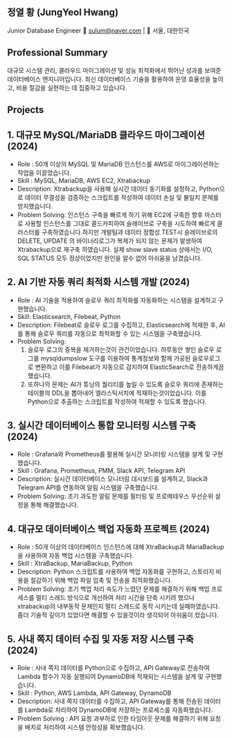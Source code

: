 ## 정열 황 (JungYeol Hwang)
Junior Database Engineer
📧 sulum@naver.com | 📍 서울, 대한민국

## Professional Summary
대규모 시스템 관리, 클라우드 마이그레이션 및 성능 최적화에서 뛰어난 성과를 보여준 데이터베이스 엔지니어입니다. 최신 데이터베이스 기술을 활용하여 운영 효율성을 높이고, 비용 절감을 실현하는 데 집중하고 있습니다.

## Projects
## 1. 대규모 MySQL/MariaDB 클라우드 마이그레이션 (2024)
- Role : 50개 이상의 MySQL 및 MariaDB 인스턴스를 AWS로 마이그레이션하는 작업을 이끌었습니다.
- Skill : MySQL, MariaDB, AWS EC2, Xtrabackup
- Description: Xtrabackup을 사용해 실시간 데이터 동기화를 설정하고, Python으로 데이터 무결성을 검증하는 스크립트를 작성하여 데이터 손실 및 불일치 문제를 방지했습니다.
- Problem Solving: 인스턴스 구축을 빠르게 하기 위해 EC2에 구축한 향후 마스터로 사용할 인스턴스를 그대로 콜드카피하여 슬레이브로 구축을 시도하여 빠르게 클러스터를 구축하였습니다.하지만 개발팀과 데이터 정합성 TEST시 슬레이브로의 DELETE, UPDATE 의 바이너리로그가 복제가 되지 않는 문제가 발생하여 Xtrabackup으로 재구축 하였습니다. 실제 show slave status 상에서는 I/O, SQL STATUS 모두 정상이었지만 원인을 알수 없어 아쉬움을 남겼습니다.

## 2. AI 기반 자동 쿼리 최적화 시스템 개발 (2024)
- Role : AI 기술을 적용하여 슬로우 쿼리 최적화를 자동화하는 시스템을 설계하고 구현했습니다.
- Skill: Elasticsearch, Filebeat, Python
- Description: Filebeat로 슬로우 로그를 수집하고, Elasticsearch에 적재한 후, AI를 통해 슬로우 쿼리를 자동으로 최적화할 수 있는 시스템을 구축했습니다.
- Problem Solving:
  1. 슬로우 로그의 중복을 제거하는것이 관건이었습니다. 하루동안 쌓인 슬로우 로그를 mysqldumpslow 도구를 이용하여 통계정보와 함께 가공된 슬로우로그로 변환하고 이를 Filebeat가 자동으로 감지하여 ElasticSearch로 전송하게끔 했습니다.
  2. 또하나의 문제는 AI가 튜닝의 퀄리티를 높일 수 있도록 슬로우 쿼리에 존재하는 테이블의 DDL을 뽑아내어 엘라스틱서치에 적재하는것이었습니다. 이를 Python으로 추출하는 스크립트를 작성하여 적재할 수 있도록 했습니다.

## 3. 실시간 데이터베이스 통합 모니터링 시스템 구축 (2024)
- Role : Grafana와 Prometheus를 활용해 실시간 모니터링 시스템을 설계 및 구현했습니다.
- Skill : Grafana, Prometheus, PMM, Slack API, Telegram API
- Description: 실시간 데이터베이스 모니터링 대시보드를 설계하고, Slack과 Telegram API를 연동하여 알림 시스템을 구축했습니다.
- Problem Solving: 초기 과도한 알림 문제를 필터링 및 프로메테우스 우선순위 설정을 통해 해결했습니다.

## 4. 대규모 데이터베이스 백업 자동화 프로젝트 (2024)
- Role : 50개 이상의 데이터베이스 인스턴스에 대해 XtraBackup과 MariaBackup을 사용하여 자동 백업 시스템을 구축했습니다.
- Skill : XtraBackup, MariaBackup, Python
- Description: Python 스크립트를 사용하여 백업 자동화를 구현하고, 스토리지 비용을 절감하기 위해 백업 파일 압축 및 전송을 최적화했습니다.
- Problem Solving: 초기 백업 처리 속도가 느렸던 문제를 해결하기 위해 백업 프로세스를 멀티 스레드 방식으로 개선하여 처리 시간을 단축 시키려 했으나 xtrabackup의 내부동작 문제인지 멀티 스레드로 동작 시키는데 실패하였습니다. 좀더 기술적 깊이가 있었다면 해결할 수 있을것이라 생각되어 아쉬움이 컸습니다.

## 5. 사내 쪽지 데이터 수집 및 자동 저장 시스템 구축 (2024)
- Role : 사내 쪽지 데이터를 Python으로 수집하고, API Gateway로 전송하여 Lambda 함수가 자동 실행되어 DynamoDB에 적재되는 시스템을 설계 및 구현했습니다.
- Skill : Python, AWS Lambda, API Gateway, DynamoDB
- Description: 사내 쪽지 데이터를 수집하고, API Gateway를 통해 전송된 데이터를 Lambda로 처리하여 DynamoDB에 저장하는 프로세스를 자동화했습니다.
- Problem Solving : API 요청 과부하로 인한 타임아웃 문제를 해결하기 위해 요청을 배치로 처리하여 시스템 안정성을 확보했습니다.
